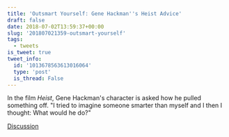 ```yaml
---
title: 'Outsmart Yourself: Gene Hackman''s Heist Advice'
draft: false
date: 2018-07-02T13:59:37+00:00
slug: '201807021359-outsmart-yourself'
tags:
  - tweets
is_tweet: true
tweet_info:
  id: '1013678563613016064'
  type: 'post'
  is_thread: False
---
```




In the film _Heist_, Gene Hackman's character is asked how he pulled something off. "I tried to imagine someone smarter than myself and I then I thought: What would he do?"

[Discussion](https://x.com/sytelus/status/1013678563613016064)
